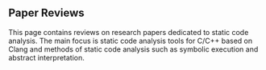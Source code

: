 Paper Reviews
---

This page contains reviews on research papers dedicated to static code analysis.
The main focus is static code analysis tools for C/C++ based on Clang and methods of static code analysis
such as symbolic execution and abstract interpretation.
